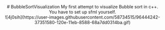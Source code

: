 <center>
# BubbleSortVisualization
My first attempt to visualize Bubble sort in c++.
You have to set up sfml yourself.<br>
![4j0sih](https://user-images.githubusercontent.com/58734515/96444242-37351580-120e-11eb-8588-68a7dd0314ba.gif)
